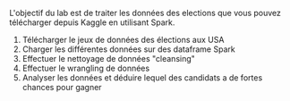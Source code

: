 L'objectif du lab est de traiter les données des elections
que vous pouvez télécharger depuis Kaggle en utilisant Spark.

1. Télécharger le jeux de données des élections aux USA
2. Charger les différentes données sur des dataframe Spark
3. Effectuer le nettoyage de données "cleansing"
4. Effectuer le wrangling de données 
5. Analyser les données et déduire lequel des candidats a de fortes chances pour gagner
